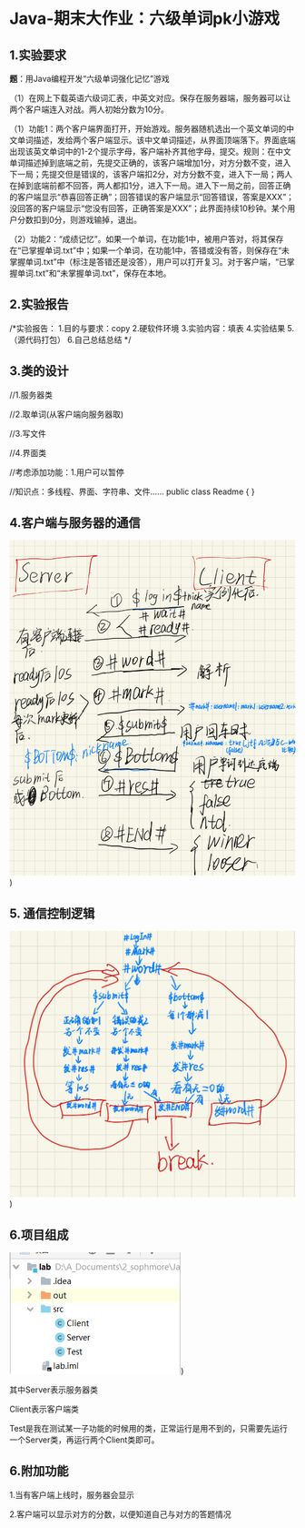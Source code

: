 # Java-期末大作业：六级单词pk小游戏

## 1.实验要求

**题**：用Java编程开发“六级单词强化记忆”游戏

（1）在网上下载英语六级词汇表，中英文对应。保存在服务器端，服务器可以让两个客户端连入对战。两人初始分数为10分。

（1）功能1：两个客户端界面打开，开始游戏。服务器随机选出一个英文单词的中文单词描述，发给两个客户端显示。该中文单词描述，从界面顶端落下。界面底端出现该英文单词中的1-2个提示字母，客户端补齐其他字母，提交。规则：在中文单词描述掉到底端之前，先提交正确的，该客户端增加1分，对方分数不变，进入下一局；先提交但是错误的，该客户端扣2分，对方分数不变，进入下一局；两人在掉到底端前都不回答，两人都扣1分，进入下一局。进入下一局之前，回答正确的客户端显示“恭喜回答正确”；回答错误的客户端显示“回答错误，答案是XXX”；没回答的客户端显示“您没有回答，正确答案是XXX”；此界面持续10秒钟。某个用户分数扣到0分，则游戏输掉，退出。

（2）功能2：“成绩记忆”。如果一个单词，在功能1中，被用户答对，将其保存在“已掌握单词.txt”中；如果一个单词，在功能1中，答错或没有答，则保存在“未掌握单词.txt”中（标注是答错还是没答），用户可以打开复习。对于客户端，“已掌握单词.txt”和“未掌握单词.txt”，保存在本地。

## 2.实验报告

/*实验报告：
    1.目的与要求：copy
    2.硬软件环境
    3.实验内容：填表
    4.实验结果
    5.（源代码打包）
    6.自己总结总结
*/

## 3.类的设计

//1.服务器类


//2.取单词(从客户端向服务器取)

//3.写文件

//4.界面类

//考虑添加功能：1.用户可以暂停

//知识点：多线程、界面、字符串、文件……
public class Readme {
}

## 4.客户端与服务器的通信

![image](https://github.com/ZhaiYanbo/Java-/blob/main/picture/image1.png))

## 5. 通信控制逻辑

![image](https://github.com/ZhaiYanbo/Java-/blob/main/picture/image2.png))

## 6.项目组成

![image](https://github.com/ZhaiYanbo/Java-/blob/main/picture/image.png))

其中Server表示服务器类

Client表示客户端类

Test是我在测试某一子功能的时候用的类，正常运行是用不到的，只需要先运行一个Server类，再运行两个Client类即可。

## 6.附加功能

1.当有客户端上线时，服务器会显示

2.客户端可以显示对方的分数，以便知道自己与对方的答题情况
